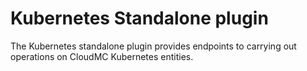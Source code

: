 # Kubernetes Standalone plugin

The Kubernetes standalone plugin provides endpoints to carrying out operations on CloudMC Kubernetes entities. 
